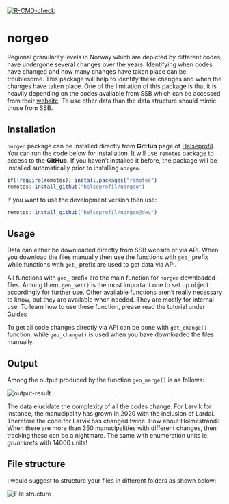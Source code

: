 
[![R-CMD-check](https://github.com/helseprofil/norgeo/workflows/R-CMD-check/badge.svg)](https://github.com/helseprofil/norgeo/actions)

# norgeo

Regional granularity levels in Norway which are depicted by different
codes, have undergone several changes over the years. Identifying when
codes have changed and how many changes have taken place can be
troublesome. This package will help to identify these changes and when
the changes have taken place. One of the limitation of this package is
that it is heavily depending on the codes available from SSB which can
be accessed from their
[website](https://www.ssb.no/befolkning/artikler-og-publikasjoner/regionale-endringer-2020).
To use other data than the data structure should mimic those from SSB.

## Installation

`norgeo` package can be installed directly from **GitHub** page of
[Helseprofil](https://github.com/helseprofil). You can run the code
below for installation. It will use `remotes` package to access to the
**GitHub**. If you haven’t installed it before, the package will be
installed automatically prior to installing `norgeo`.

``` r
if(!require(remotes)) install.packages("remotes")
remotes::install_github("helseprofil/norgeo")
```

If you want to use the development version then use:

``` r
remotes::install_github("helseprofil/norgeo@dev")
```

## Usage

Data can either be downloaded directly from SSB website or via API. When
you download the files manually then use the functions with `geo_`
prefix while functions with `get_` prefix are used to get data via API.

All functions with `geo_` prefix are the main function for `norgeo`
downloaded files. Among them, `geo_set()` is the most important one to
set up object accordingly for further use. Other available functions
aren’t really necessary to know, but they are available when needed.
They are mostly for internal use. To learn how to use these function,
please read the tutorial under
[Guides](https://helseprofil.github.io/norgeo/articles/use-api.html)

To get all code changes directly via API can be done with `get_change()`
function, while `geo_change()` is used when you have downloaded the
files manually.

## Output

Among the output produced by the function `geo_merge()` is as follows:

![output-result](man/figures/kommune_merge.PNG)

The data elucidate the complexity of all the codes change. For Larvik
for instance, the manucipality has grown in 2020 with the inclusion of
Lardal. Therefore the code for Larvik has changed twice. How about
Holmestrand? When there are more than 350 manucipalities with different
changes, then tracking these can be a nightmare. The same with
enumeration units ie. *grunnkrets* with 14000 units\!

## File structure

I would suggest to structure your files in different folders as shown
below:

![File structure](man/figures/geo_dir2.PNG)
